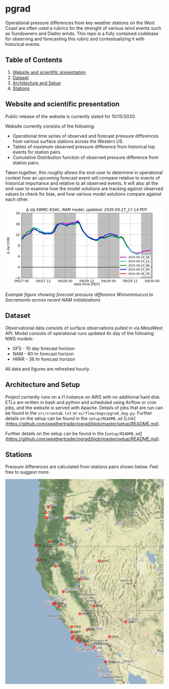 
# pgrad

Operational pressure differences from key weather stations on the West Coast are often
used a rubrics for the strenght of various wind events such as Sundowners and Diablo winds.
This repo is a fully contained codebase for observing and forecasting this rubric
and contextualizing it with historical events.

## Table of Contents

1. [Website and scientific presentation](README.md#website-and-scientific-presentation)
1. [Dataset](README.md#dataset)
1. [Architecture and Setup](README.md#architecture-and-setup)
1. [Stations](README.md#stations)

## Website and scientific presentation

Public release of the website is currently slated for 10/15/2020.

Website currently consists of the following:
- Operational time series of observed and forecast pressure differences from various
surface stations across the Western US.
- Tables of maximum observed pressure difference from historical top events for station pairs
- Cumulative Distribution function of observed pressure difference from station pairs.

Taken together, this roughly allows the end-user to determine in operational 
context how an upcoming forecast event will compare relative to events of historical importance
and relative to all observed events.  It will also all the end-user to 
examine how the model solutions are tracking against observed values to check for bias, 
and how various model solutions compare against each other.

![alt text](images_repo/sample_time_series.png "hover text")

*Example figure showing forecast pressure difference Winnemmucca to Sacramento 
across recent NAM initializations*

## Dataset

Observational data consists of surface observations pulled in via MesoWest API.
Model consists of operational runs updated 4x day of the following NWS models:
- GFS - 10 day forecast horizon
- NAM - 60 hr forecast horizon
- HRRR - 36 hr forecast horizon 

All data and figures are refreshed hourly.

## Architecture and Setup

Project currently runs on a t1 instance on AWS with no additional hard disk.
ETLs are written in bash and python and scheduled using Airflow or cron jobs, and the website is served with Apache.
Details of jobs that are run can be found in the `src/crontab.txt` or `airflow/dags/pgrad_dag.py`.
Further details on the setup can be found in the `setup/README.md` [Link] (https://github.com/weathertrader/pgrad/blob/master/setup/README.md).

Further details on the setup can be found in the [`setup/README.md`] (https://github.com/weathertrader/pgrad/blob/master/setup/README.md).

## Stations

Pressure differences are calculated from stations pairs shown below.  Feel free to suggest more.

![alt text](images_repo/stn_map.png "hover text")



